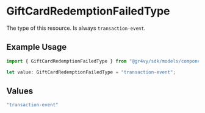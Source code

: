 # GiftCardRedemptionFailedType

The type of this resource. Is always `transaction-event`.

## Example Usage

```typescript
import { GiftCardRedemptionFailedType } from "@gr4vy/sdk/models/components";

let value: GiftCardRedemptionFailedType = "transaction-event";
```

## Values

```typescript
"transaction-event"
```